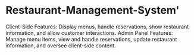 # Restaurant-Management-System'

Client-Side Features: Display menus, handle reservations, show restaurant information, and allow customer interactions. Admin Panel Features: Manage menu items, view and handle reservations, update restaurant information, and oversee client-side content.
